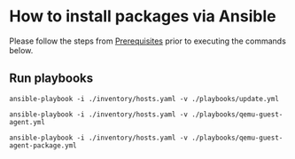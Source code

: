 # How to install packages via Ansible

Please follow the steps from [Prerequisites](../README.md#prerequisites) prior to executing the commands below.

## Run playbooks

```
ansible-playbook -i ./inventory/hosts.yaml -v ./playbooks/update.yml
```
```
ansible-playbook -i ./inventory/hosts.yaml -v ./playbooks/qemu-guest-agent.yml
```
```
ansible-playbook -i ./inventory/hosts.yaml -v ./playbooks/qemu-guest-agent-package.yml
```